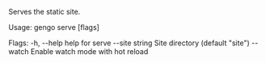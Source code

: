 Serves the static site.

Usage:
  gengo serve [flags]

Flags:
  -h, --help          help for serve
      --site string   Site directory (default "site")
      --watch         Enable watch mode with hot reload